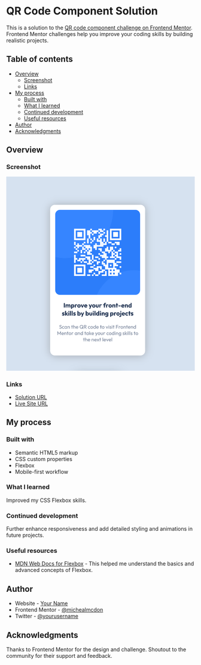 # QR Code Component Solution

This is a solution to the [QR code component challenge on Frontend Mentor](https://www.frontendmentor.io/challenges/qr-code-component-iux_sIO_H). Frontend Mentor challenges help you improve your coding skills by building realistic projects.

## Table of contents
- [Overview](#overview)
  - [Screenshot](#screenshot)
  - [Links](#links)
- [My process](#my-process)
  - [Built with](#built-with)
  - [What I learned](#what-i-learned)
  - [Continued development](#continued-development)
  - [Useful resources](#useful-resources)
- [Author](#author)
- [Acknowledgments](#acknowledgments)

## Overview

### Screenshot
![QR Code Component Screenshot](./screenshot.png)

### Links
- [Solution URL](https://github.com/michealmcdon/qr-code-component)
- [Live Site URL](https://your-live-site-url.com)  <!-- Replace this with your Vercel URL -->

## My process

### Built with
- Semantic HTML5 markup
- CSS custom properties
- Flexbox
- Mobile-first workflow

### What I learned
Improved my CSS Flexbox skills.

### Continued development
Further enhance responsiveness and add detailed styling and animations in future projects.

### Useful resources
- [MDN Web Docs for Flexbox](https://developer.mozilla.org/en-US/docs/Web/CSS/CSS_Flexible_Box_Layout/Basic_Concepts_of_Flexbox) - This helped me understand the basics and advanced concepts of Flexbox.

## Author
- Website - [Your Name](https://www.your-site.com)  <!-- Add your personal or portfolio website URL -->
- Frontend Mentor - [@michealmcdon](https://www.frontendmentor.io/profile/michealmcdon)
- Twitter - [@yourusername](https://www.twitter.com/yourusername)  <!-- Optional, if you want to share your Twitter handle -->

## Acknowledgments
Thanks to Frontend Mentor for the design and challenge. Shoutout to the community for their support and feedback.
